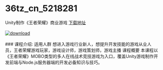 # 36tz_cn_5218281
Unity制作《王者荣耀》商业游戏
[下载地址](http://www.36tz.cn/article/5218281 "下载地址")
<br/></br>[![download](http://36tz.cn/muke_img/2021_02_12345-3.jpg "下载地址")](http://www.36tz.cn/article/5218281 "下载地址")
<br/></br>### 课程介绍:
适用人群
想进入游戏行业新人，想提升开发技能的游戏从业人员，王者荣耀游戏玩家，游戏设计师，游戏策划师，游戏主播
课程概要
本课程以《王者荣耀》MOBO类型的多人在线战术竞技游戏为入口，覆盖Unity游戏制作开发前端与Node.js服务器端的开发必备知识与技巧。

